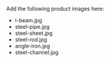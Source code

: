 Add the following product images here:
- i-beam.jpg
- steel-pipe.jpg
- steel-sheet.jpg
- steel-rod.jpg
- angle-iron.jpg
- steel-channel.jpg 